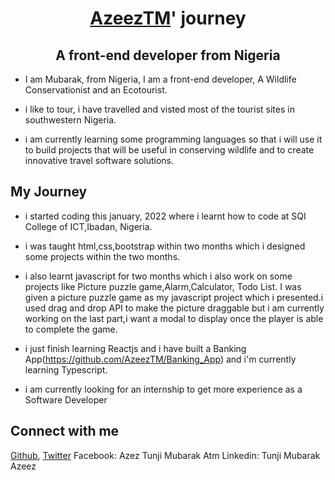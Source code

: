 # <h1 align="center">[AzeezTM](https://github.com/AzeezTM)' journey</h1>
<h2 align="center">A front-end developer from Nigeria</h2>

- I am Mubarak, from Nigeria, I am a front-end developer, A Wildlife Conservationist and an Ecotourist.

- i like to tour, i have travelled and visted most of the tourist sites in southwestern Nigeria.

- i am currently learning some programming languages so that i will use it to build projects that will be useful in conserving wildlife and to create innovative travel software solutions.

## My Journey
- i started coding this january, 2022 where i learnt how to code at SQI College of ICT,Ibadan, Nigeria.

- i was taught html,css,bootstrap within two months which i designed some projects within the two months.

- i also learnt javascript for two months which i also work on some projects like Picture puzzle game,Alarm,Calculator, Todo List. I was given a picture puzzle game as my javascript project which i presented.i used drag and drop API to make the picture draggable but i am currently working on the last part,i want a modal to display once the player is able to complete the game.

- i just finish learning Reactjs and i have built a Banking App(https://github.com/AzeezTM/Banking_App) and i'm currently learning Typescript.

- i am currently looking for an internship to get more experience as a Software Developer

## Connect with me

[Github](https://github.com/AzeezTM),
[Twitter](@Azeeztim)
Facebook: Azez Tunji Mubarak Atm
Linkedin: Tunji Mubarak Azeez